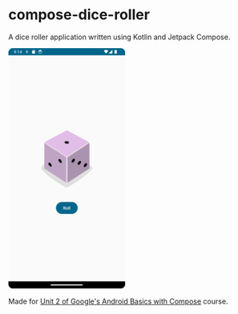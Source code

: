 # compose-dice-roller
A dice roller application written using Kotlin and Jetpack Compose.

<img src="/docs/Screenshot_20240303_171448.png" height="480">

Made for [Unit 2 of Google's Android Basics with Compose](https://developer.android.com/courses/android-basics-compose/unit-2) course.
